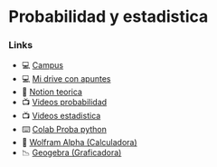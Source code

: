 # Probabilidad y estadistica

### Links
- 💻 [Campus](https://campusgrado.fi.uba.ar/course/view.php?id=46)
- 💻 [Mi drive con apuntes](https://drive.google.com/drive/folders/1Cv327rZZg3y69ZxYsZ_lZ7Fc8qlt0RJh?usp=sharing)
- 📔 [Notion teorica](https://www.notion.so/Probabilidad-y-Estad-stica-a8f5312e07a2455cb62dd6d506fa0a4d?pvs=21)
- 📺 [Videos probabilidad](https://youtube.com/playlist?list=PLxk2dEOPjuEZ-AWuBFqEfsCgv8ZF-ESGD&si=c_iixNJPsXMlOs06)
- 📺 [Videos estadistica](https://youtube.com/playlist?list=PLccspIL94Ga-afSUOcH69Oti2J-RSzdHW&si=nz-EO7BgRJb8npLr)
- ⌨️ [Colab Proba python](https://colab.research.google.com/drive/1fKHkCb-la3bV-hvWlvtastza_IxQoRc_?usp=sharing)
- 🧮 [Wolfram Alpha (Calculadora)](https://www.wolframalpha.com/)
- 📉 [Geogebra (Graficadora)](https://www.geogebra.org/graphing?lang=es-AR)